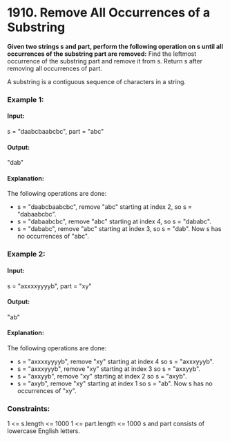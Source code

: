 # 1910. Remove All Occurrences of a Substring
**Given two strings s and part, perform the following operation on s until all occurrences of the substring part are removed:**
Find the leftmost occurrence of the substring part and remove it from s.
Return s after removing all occurrences of part.

A substring is a contiguous sequence of characters in a string.

### Example 1:
#### Input:
s = "daabcbaabcbc", part = "abc"
#### Output:
"dab"
#### Explanation: 
The following operations are done:
- s = "daabcbaabcbc", remove "abc" starting at index 2, so s = "dabaabcbc".
- s = "dabaabcbc", remove "abc" starting at index 4, so s = "dababc".
- s = "dababc", remove "abc" starting at index 3, so s = "dab".
Now s has no occurrences of "abc".

### Example 2:
#### Input: 
s = "axxxxyyyyb", part = "xy"
#### Output: 
"ab"
#### Explanation:
The following operations are done:
- s = "axxxxyyyyb", remove "xy" starting at index 4 so s = "axxxyyyb".
- s = "axxxyyyb", remove "xy" starting at index 3 so s = "axxyyb".
- s = "axxyyb", remove "xy" starting at index 2 so s = "axyb".
- s = "axyb", remove "xy" starting at index 1 so s = "ab".
Now s has no occurrences of "xy".
 
### Constraints:
1 <= s.length <= 1000
1 <= part.length <= 1000
s​​​​​​ and part consists of lowercase English letters.


